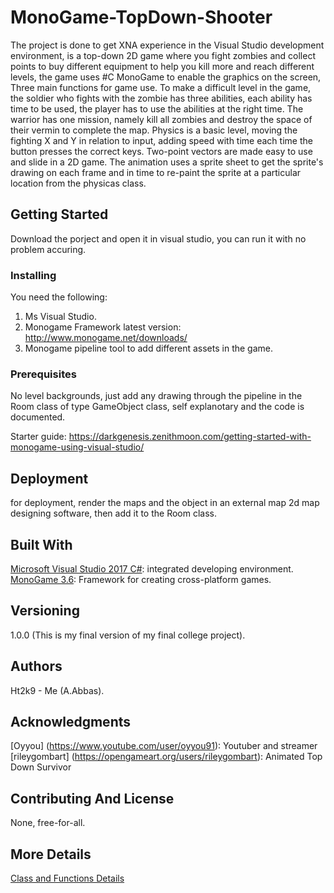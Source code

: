# MonoGame-TopDown-Shooter

The project is done to get XNA experience in the Visual Studio development environment, is a top-down 2D game where you fight zombies and collect points to buy different equipment to help you kill more and reach different levels, the game uses #C MonoGame to enable the graphics on the screen, Three main functions for game use.
To make a difficult level in the game, the soldier who fights with the zombie has three abilities, each ability has time to be used, the player has to use the abilities at the right time. The warrior has one mission, namely kill all zombies and destroy the space of their vermin to complete the map.
Physics is a basic level, moving the fighting X and Y in relation to input, adding speed with time each time the button presses the correct keys. Two-point vectors are made easy to use and slide in a 2D game.
The animation uses a sprite sheet to get the sprite's drawing on each frame and in time to re-paint the sprite at a particular location from the physicas class.

## Getting Started

Download the porject and open it in visual studio, you can run it with no problem accuring.

### Installing
You need the following:
1) Ms Visual Studio.
2) Monogame Framework latest version: http://www.monogame.net/downloads/
3) Monogame pipeline tool to add different assets in the game.

### Prerequisites
No level backgrounds, just add any drawing through the pipeline in the Room class of type GameObject class, self explanotary and the code is documented.

Starter guide: https://darkgenesis.zenithmoon.com/getting-started-with-monogame-using-visual-studio/

## Deployment

for deployment, render the maps and the object in an external map 2d map designing software, then add it to the Room class.

## Built With

[Microsoft Visual Studio 2017 C#](): integrated developing environment.
[MonoGame 3.6](http://www.monogame.net/): Framework for creating cross-platform games.

## Versioning

1.0.0 (This is my final version of my final college project).

## Authors
Ht2k9 - Me (A.Abbas).

## Acknowledgments

[Oyyou] (https://www.youtube.com/user/oyyou91): Youtuber and streamer
[rileygombart] (https://opengameart.org/users/rileygombart): Animated Top Down Survivor

## Contributing And License

None, free-for-all.

## More Details

[Class and Functions Details](https://drive.google.com/file/d/1y7He2Q3dvuVi6Ljt7i0ApJooIMCzZh1G/view?usp=sharing)


